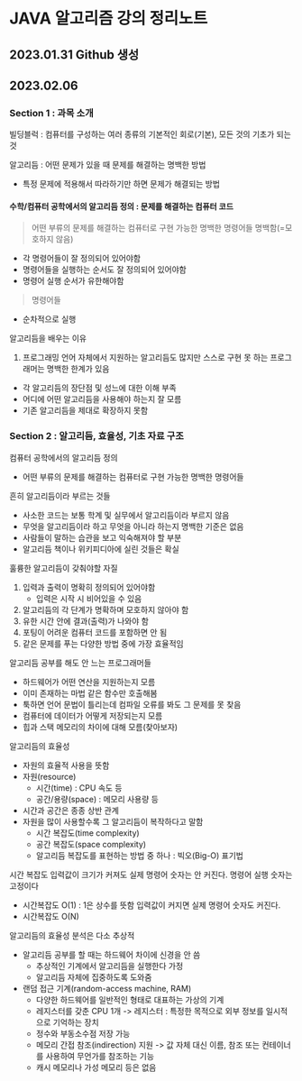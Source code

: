 # JAVA 알고리즘 강의 정리노트
## 2023.01.31 Github 생성

## 2023.02.06
### Section 1 : 과목 소개
빌딩블럭 : 컴퓨터를 구성하는 여러 종류의 기본적인 회로(기본), 모든 것의 기초가 되는 것

알고리듬 : 어떤 문제가 있을 때 문제를 해결하는 명백한 방법
- 특정 문제에 적용해서 따라하기만 하면 문제가 해결되는 방법

#### 수학/컴퓨터 공학에서의 알고리듬 정의 : 문제를 해결하는 컴퓨터 코드
>어떤 부류의 문제를 해결하는 컴퓨터로 구현 가능한 명백한 명령어들
>명백함(=모호하지 않음)
- 각 명령어들이 잘 정의되어 있어야함
- 명령어들을 실행하는 순서도 잘 정의되어 있어야함
- 명령어 실행 순서가 유한해야함
>명령어들
- 순차적으로 실행

알고리듬을 배우는 이유
1. 프로그래밍 언어 자체에서 지원하는 알고리듬도 많지만 스스로 구현 못 하는 프로그래머는 명백한 한계가 있음
- 각 알고리듬의 장단점 및 성느에 대한 이해 부족
- 어디에 어떤 알고리듬을 사용해야 하는지 잘 모름
- 기존 알고리듬을 제대로 확장하지 못함

### Section 2 : 알고리듬, 효율성, 기초 자료 구조
컴퓨터 공학에서의 알고리듬 정의
- 어떤 부류의 문제를 해결하는 컴퓨터로 구현 가능한 명백한 명령어들

흔히 알고리듬이라 부르는 것들
- 사소한 코드는 보통 학계 및 실무에서 알고리듬이라 부르지 않음
- 무엇을 알고리듬이라 하고 무엇을 아니라 하는지 명백한 기준은 없음
- 사람들이 말하는 습관을 보고 익숙해져야 할 부분
- 알고리듬 책이나 위키피디아에 실린 것들은 확실

훌륭한 알고리듬이 갖춰야할 자질
1. 입력과 출력이 명확히 정의되어 있어야함
   - 입력은 시작 시 비어있을 수 있음
2. 알고리듬의 각 단계가 명확하며 모호하지 않아야 함
3. 유한 시간 안에 결과(출력)가 나와야 함
4. 포팅이 어려운 컴퓨터 코드를 포함하면 안 됨
5. 같은 문제를 푸는 다양한 방법 중에 가장 효율적임

알고리듬 공부를 해도 안 느는 프로그래머들
- 하드웨어가 어떤 연산을 지원하는지 모름
- 이미 존재하는 마법 같은 함수만 호출해봄
- 툭하면 언어 문법이 틀리는데 컴파일 오류를 봐도 그 문제를 못 찾음
- 컴퓨터에 데이터가 어떻게 저장되는지 모름
- 힙과 스택 메모리의 차이에 대해 모름(찾아보자)

알고리듬의 효율성
- 자원의 효율적 사용을 뜻함
- 자원(resource)
  - 시간(time) : CPU 속도 등
  - 공간/용량(space) : 메모리 사용량 등
- 시간과 공간은 종종 상반 관계
- 자원을 많이 사용할수록 그 알고리듬이 복작하다고 말함
  - 시간 복잡도(time complexity)
  - 공간 복잡도(space complexity)
  - 알고리듬 복잡도를 표현하는 방법 중 하나 : 빅오(Big-O) 표기법

시간 복잡도
입력값이 크기가 커져도 실제 명령어 숫자는 안 커진다. 명령어 실행 숫자는 고정이다
- 시간복잡도 O(1) : 1은 상수를 뜻함
입력값이 커지면 실제 명령어 숫자도 커진다.
- 시간복잡도 O(N)

알고리듬의 효율성 분석은 다소 추상적
- 알고리듬 공부를 할 때는 하드웨어 차이에 신경을 안 씀
  - 추상적인 기계에서 알고리듬을 실행한다 가정
  - 알고리듬 자체에 집중하도록 도와줌
- 랜덤 접근 기계(random-access machine, RAM)
  - 다양한 하드웨어를 일반적인 형태로 대표하는 가상의 기계
  - 레지스터를 갖춘 CPU 1개  -> 레지스터 : 특정한 목적으로 외부 정보를 일시적으로 기억하는 장치
  - 정수와 부동소수점 저장 가능
  - 메모리 간접 참조(indirection) 지원 -> 값 자체 대신 이름, 참조 또는 컨테이너를 사용하여 무언가를 참조하는 기능
  - 캐시 메모리나 가성 메모리 등은 없음 




